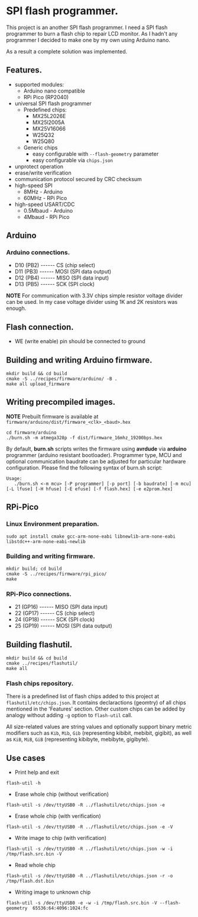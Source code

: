 # SPI flash programmer.

This project is an another SPI flash programmer. I need a SPI flash programmer to burn a flash chip to repair LCD monitor. As I hadn't any programmer I decided to make one by my own using Arduino nano. 

As a result a complete solution was implemented.

## Features.
  * supported modules:
    * Arduino nano compatible
    * RPi Pico (RP2040)
  * universal SPI flash programmer
    * Predefined chips:
        * MX25L2026E
        * MX25l2005A
        * MX25V16066
        * W25Q32
        * W25Q80
    * Generic chips
        * easy configurable with ``--flash-geometry`` parameter
        * easy configurable via ``chips.json``
  * unprotect operation
  * erase/write verification
  * communication protocol secured by CRC checksum
  * high-speed SPI 
    * 8MHz - Arduino
    * 60MHz - RPi Pico
  * high-speed USART/CDC
    * 0.5Mbaud - Arduino
    * 4Mbaud - RPi Pico

## Arduino

### Arduino connections.
  * D10 (PB2) ------ CS   (chip select)
  * D11 (PB3) ------ MOSI (SPI data output)
  * D12 (PB4) ------ MISO (SPI data input)
  * D13 (PB5) ------ SCK  (SPI clock)

**NOTE** For communication with 3.3V chips simple resistor voltage divider can be used. In my case voltage divider using 1K and 2K resistors was enough.

## Flash connection.
  * WE (write enable) pin should be connected to ground

## Building and writing Arduino firmware.
```
mkdir build && cd build
cmake -S ../recipes/firmware/arduino/ -B .
make all upload_firmware
```

## Writing precompiled images.

**NOTE** Prebuilt firmware is available at ``firmware/arduino/dist/firmware_<clk>_<baud>.hex``

```
cd firmware/arduino
./burn.sh -m atmega328p -f dist/firmware_16mhz_19200bps.hex
```

By default, **burn.sh** scripts writes the firmware using **avrdude** via **arduino** programmer (arduino resistant bootloader). Programmer type, MCU and optional communication baudrate can be adjusted for particular hardware configuration. Please find the following syntax of burn.sh script:

```
Usage:
   ./burn.sh <-m mcu> [-P programmer] [-p port] [-b baudrate] [-m mcu] [-L lfuse] [-H hfuse] [-E efuse] [-f flash.hex] [-e e2prom.hex]
```

## RPi-Pico

### Linux Environment preparation.

```
sudo apt install cmake gcc-arm-none-eabi libnewlib-arm-none-eabi libstdc++-arm-none-eabi-newlib
```

###  Building and writing firmware.

```
mkdir build; cd build
cmake -S ../recipes/firmware/rpi_pico/
make
```

### RPi-Pico connections.
  * 21 (GP16) ------ MISO (SPI data input)
  * 22 (GP17) ------ CS   (chip select)
  * 24 (GP18) ------ SCK  (SPI clock)
  * 25 (GP19) ------ MOSI (SPI data output)


## Building flashutil.
```
mkdir build && cd build
cmake ../recipes/flashutil/
make all
```

### Flash chips repository.
There is a predefined list of flash chips added to this project at ``flashutil/etc/chips.json``. It contains declaractions (geomtry) of all chips mentioned in the 'Features' section. 
Other custom chips can be added by analogy without adding ``-g`` option to ``flash-util`` call.

All size-related values are string values and optionally support binary metric modifiers such  as ``Kib``, ``Mib``, ``Gib`` (representing kibibit, mebibit, gigibit), as well as ``KiB``, ``MiB``, ``GiB`` (representing kibibyte, mebibyte, gigibyte).

## Use cases
  * Print help and exit
```
flash-util -h
```
  * Erase whole chip (without verification)
```
flash-util -s /dev/ttyUSB0 -R ../flashutil/etc/chips.json -e
```
  * Erase whole chip (with verification)
```
flash-util -s /dev/ttyUSB0 -R ../flashutil/etc/chips.json -e -V
```
  * Write image to chip (with verification)
```
flash-util -s /dev/ttyUSB0 -R ../flashutil/etc/chips.json -w -i /tmp/flash.src.bin -V
```
  * Read whole chip
```
flash-util -s /dev/ttyUSB0 -R ../flashutil/etc/chips.json -r -o /tmp/flash.dst.bin
```
  * Writing image to unknown chip
```
flash-util -s /dev/ttyUSB0 -e -w -i /tmp/flash.src.bin -V --flash-geometry  65536:64:4096:1024:fc
```
